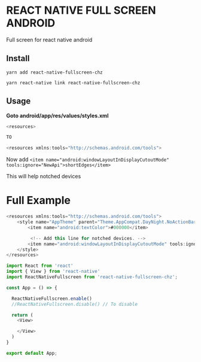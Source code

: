 # REACT NATIVE FULL SCREEN ANDROID

Full screen for react native android 

## Install 

```
yarn add react-native-fullscreen-chz

yarn react-native link react-native-fullscreen-chz 

```

## Usage

**Goto android/app/res/values/styles.xml** 


```js
<resources>

TO

<resources xmlns:tools="http://schemas.android.com/tools">

```

Now add ` <item name="android:windowLayoutInDisplayCutoutMode" tools:ignore="NewApi">shortEdges</item> `

This will help notched devices

# Full Example

```js
<resources xmlns:tools="http://schemas.android.com/tools">
    <style name="AppTheme" parent="Theme.AppCompat.DayNight.NoActionBar">
        <item name="android:textColor">#000000</item>

         <!-- Add this line for notched devices. -->
        <item name="android:windowLayoutInDisplayCutoutMode" tools:ignore="NewApi">shortEdges</item> 
    </style>
</resources>

```

```js
import React from 'react'
import { View } from 'react-native'
import ReactNativeFullscreen from 'react-native-fullscreen-chz';

const App = () => {

  ReactNativeFullscreen.enable()
  //ReactNativeFullscreen.disable() // To disable

  return (
    <View>

    </View>
  )
}

export default App;

```
